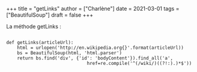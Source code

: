 +++
title = "getLinks"
author = ["Charlène"]
date = 2021-03-01
tags = ["BeautifulSoup"]
draft = false
+++

La méthode getLinks :

```nil

def getLinks(articleUrl):
    html = urlopen('http://en.wikipedia.org{}'.format(articleUrl))
    bs = BeautifulSoup(html, 'html.parser')
    return bs.find('div', {'id': 'bodyContent'}).find_all('a',
							  href=re.compile('^(/wiki/)((?!:).)*$'))
```
